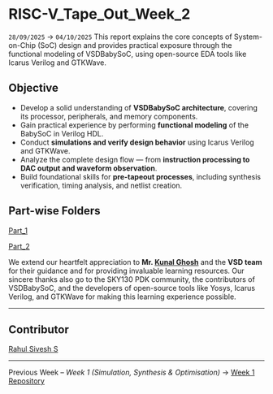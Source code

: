 # RISC-V_Tape_Out_Week_2
`28/09/2025` → `04/10/2025`
This report explains the core concepts of System-on-Chip (SoC) design and provides practical exposure through the functional modeling of VSDBabySoC, using open-source EDA tools like Icarus Verilog and GTKWave.
## Objective
- Develop a solid understanding of **VSDBabySoC architecture**, covering its processor, peripherals, and memory components.
- Gain practical experience by performing **functional modeling** of the BabySoC in Verilog HDL.
- Conduct **simulations and verify design behavior** using Icarus Verilog and GTKWave.
- Analyze the complete design flow — from **instruction processing to DAC output and waveform observation**.
- Build foundational skills for **pre-tapeout processes**, including synthesis verification, timing analysis, and netlist creation.
## Part-wise Folders  
[Part_1](https://github.com/Rahul-Sivesh-11/RISC-V_Tape_Out_Week_2/tree/main/Part_1)

[Part_2](https://github.com/Rahul-Sivesh-11/RISC-V_Tape_Out_Week_2/tree/main/Part_2)

We extend our heartfelt appreciation to **Mr. [Kunal Ghosh](https://in.linkedin.com/in/kunal-ghosh-vlsisystemdesign-com-28084836)**  and the **VSD team** for their guidance and for providing invaluable learning resources. Our sincere thanks also go to the SKY130 PDK community, the contributors of VSDBabySoC, and the developers of open-source tools like Yosys, Icarus Verilog, and GTKWave for making this learning experience possible.

---

## Contributor 
[Rahul Sivesh S](https://www.linkedin.com/in/rahul-sivesh-a78ab6329/)

---
Previous Week – *Week 1 (Simulation, Synthesis & Optimisation)* → [Week 1 Repository](https://github.com/Rahul-Sivesh-11/RISC-V_Tape_Out_Week_1)

